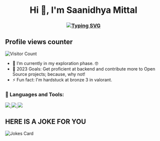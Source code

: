 <h1 align="center">Hi 👋, I'm Saanidhya Mittal</h1> <h3 align="center">

[![Typing SVG](https://readme-typing-svg.herokuapp.com?color=%2336BCF7&size=50&center=true&vCenter=true&width=450&height=150&lines=Saanidhya+Mittal;A+Newbie+Developer;Student+(Or+Acting+To+Be+One);Bot+Gamer)](https://git.io/typing-svg) 

## Profile views counter 
![Visitor Count](https://profile-counter.glitch.me/SaanidhyaM/count.svg) 
- 🔭 I’m currently in my exploration phase. 🤓 
- 🥅 2023 Goals: Get proficient at backend and contribute more to Open Source projects; because, why not! 
- ⚡ Fun fact: I'm hardstuck at bronze 3 in valorant.

<h3 align="left">🔨 Languages and Tools:</h3>
<p align="left">
    <a href="https://www.python.org" target="_blank">
        <img
            src="https://img.shields.io/badge/Python-black?&style=for-the-badge&logo=python"
        />
    </a>
    <a href="https://git-scm.com/" target="_blank">
        <img
            src="https://img.shields.io/badge/Git-black?&style=for-the-badge&logo=git&logoColor=red"
        />
    </a>
    <a href="https://github.com/" target="_blank">
        <img
            src="https://img.shields.io/badge/GitHub-black?&style=for-the-badge&logo=github"
        />
    </a>
</p>


## HERE IS A JOKE FOR YOU
 
 ![Jokes Card](https://readme-jokes.vercel.app/api)

